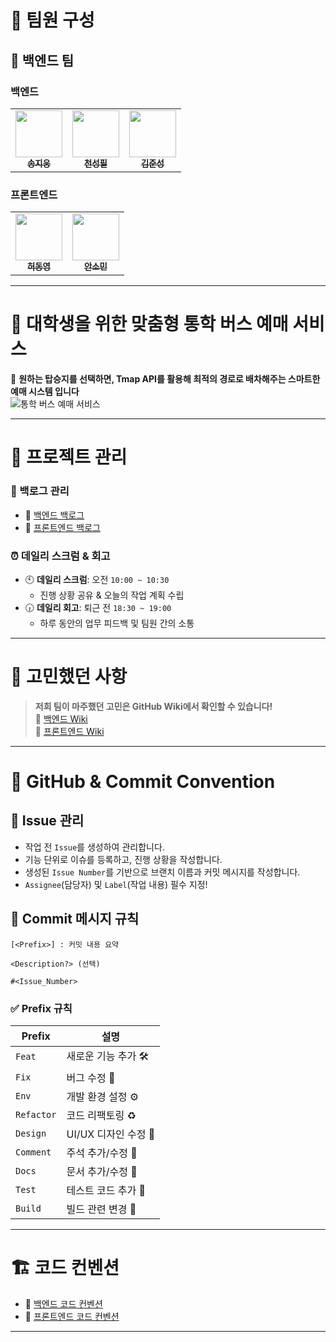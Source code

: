 # 👥 팀원 구성

## 🔧 백엔드 팀

<table>
<tr>
<h3>백엔드</h3>
<td align="center"><a href="https://github.com/ji-woong-song"><img src="https://avatars.githubusercontent.com/u/55657581?v=4" width="75px;" alt=""/><br /><sub><b>송지웅</b></sub></a><br />
<td align="center"><a href="https://github.com/popopy0412"><img src="https://avatars.githubusercontent.com/u/51325183?v=4" width="75px;" alt=""/><br /><sub><b>천성필</b></sub></a><br />
<td align="center"><a href="https://github.com/keemjoonsung"><img src="https://avatars.githubusercontent.com/u/50402527?v=4" width="75px;" alt=""/><br /><sub><b>김준성</b></sub></a><br />
</table>
<h3>프론트엔드</h3>
<table>
<tr>
<td align="center"><a href="https://github.com/vavoya"><img src="https://avatars.githubusercontent.com/u/128780530?v=4" width="75px;" alt=""/><br /><sub><b>허동영</b></sub></a><br />
<td align="center"><a href="https://github.com/somm12"><img src="https://avatars.githubusercontent.com/u/63543733?v=4" width="75px;" alt=""/><br /><sub><b>안소민</b></sub></a><br />
</table>
</table>

---

# 🚌 대학생을 위한 맞춤형 통학 버스 예매 서비스
🚏 **원하는 탑승지를 선택하면, Tmap API를 활용해 최적의 경로로 배차해주는 스마트한 예매 시스템 입니다**  
![통학 버스 예매 서비스](https://github.com/user-attachments/assets/a3d2d786-4cda-4a7d-be57-2fcdcc1ec445)

---

# 📌 프로젝트 관리

### 📂 백로그 관리
- 🔗 [백엔드 백로그](https://github.com/orgs/softeer5th/projects/4)
- 🔗 [프론트엔드 백로그](https://github.com/orgs/softeer5th/projects/6)

### ⏰ 데일리 스크럼 & 회고
- 🕙 **데일리 스크럼**: 오전 `10:00 ~ 10:30`  
  - 진행 상황 공유 & 오늘의 작업 계획 수립  
- 🕡 **데일리 회고**: 퇴근 전 `18:30 ~ 19:00`  
  - 하루 동안의 업무 피드백 및 팀원 간의 소통

---

# 🤔 고민했던 사항
> **저희 팀이 마주했던 고민은 GitHub Wiki에서 확인할 수 있습니다!**  
🔗 [백엔드 Wiki](https://github.com/softeer5th/team1-dingdong/wiki/Backend)  
🔗 [프론트엔드 Wiki]()

---

# 📖 GitHub & Commit Convention

## 📝 Issue 관리
- 작업 전 `Issue`를 생성하여 관리합니다.
- 기능 단위로 이슈를 등록하고, 진행 상황을 작성합니다.
- 생성된 `Issue Number`를 기반으로 브랜치 이름과 커밋 메시지를 작성합니다.
- `Assignee`(담당자) 및 `Label`(작업 내용) 필수 지정!

## 🔗 Commit 메시지 규칙
```text
[<Prefix>] : 커밋 내용 요약

<Description?> (선택)

#<Issue_Number>
```

### ✅ Prefix 규칙
| Prefix | 설명 |
|--------|------|
| `Feat` | 새로운 기능 추가 🛠 |
| `Fix` | 버그 수정 🐛 |
| `Env` | 개발 환경 설정 ⚙️ |
| `Refactor` | 코드 리팩토링 ♻️ |
| `Design` | UI/UX 디자인 수정 🎨 |
| `Comment` | 주석 추가/수정 📝 |
| `Docs` | 문서 추가/수정 📄 |
| `Test` | 테스트 코드 추가 🧪 |
| `Build` | 빌드 관련 변경 🔧 |

---

# 🏗 코드 컨벤션
- 📌 [백엔드 코드 컨벤션](https://github.com/softeer5th/team1-dingdong/wiki/%EB%B0%B1%EC%97%94%EB%93%9C-%EC%BD%94%EB%93%9C-%EC%BB%A8%EB%B2%A4%EC%85%98)  
- 📌 [프론트엔드 코드 컨벤션]()  

---

